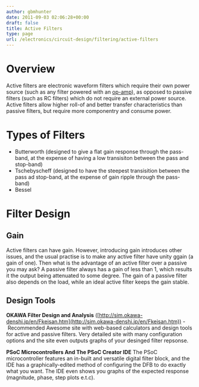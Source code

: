 ```yaml
---
author: gbmhunter
date: 2011-09-03 02:06:28+00:00
draft: false
title: Active Filters
type: page
url: /electronics/circuit-design/filtering/active-filters
---
```


# Overview

Active filters are electronic waveform filters which require their own power source (such as any filter powered with an [op-amp](http://blog.mbedded.ninja/electronics/components/op-amps)), as opposed to passive filters (such as RC filters) which do not require an external power source. Active filters allow higher roll-of and better transfer characteristics than passive filters, but require more componentry and consume power.

# Types of Filters

* Butterworth (designed to give a flat gain response through the pass-band, at the expense of having a low transisiton between the pass and stop-band)
* Tschebyscheff (designed to have the steepest transisition between the pass ad stop-band, at the expense of gain ripple through the pass-band)
* Bessel

# Filter Design

## Gain

Active filters can have gain. However, introducing gain introduces other issues, and the usual practise is to make any active filter have unity ggain (a gain of one). Then what is the advantage of an active filter over a passive you may ask? A passive filter always has a gain of less than 1, which results it the output being attenuated to some degree. The gain of a passive filter also depends on the load, while an ideal active filter keeps the gain stable.

## Design Tools

**OKAWA Filter Design and Analysis** ([http://sim.okawa-denshi.jp/en/Fkeisan.htm](http://sim.okawa-denshi.jp/en/Fkeisan.htm)) - Recommended Awesome site with web-based calculators and design tools for active and passive filters. Very detailed site with many configuration options and the site even outputs graphs of your desinged filter repsonse.

**PSoC Microcontrollers And The PSoC Creator IDE** The PSoC microcontroller features an in-built and versatile digital filter block, and the IDE has a graphically-edited method of configuring the DFB to do exactly what you want. The IDE even shows you graphs of the expected response (magnitude, phase, step plots e.t.c).
